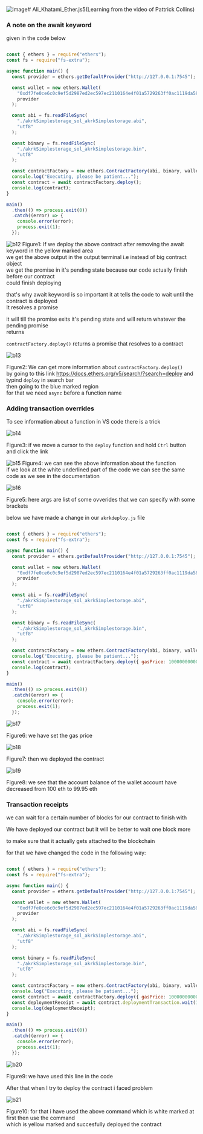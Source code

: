 ![image](https://github.com/C191068/Ali_Khatami_Ether.js5/assets/89090776/2093875e-342e-40f8-96b4-8c67ce410c62)# Ali_Khatami_Ether.js5(Learning from the video of Pattrick Collins)

### A note on the await keyword 

given in the code below

```javascript

const { ethers } = require("ethers");
const fs = require("fs-extra");

async function main() {
  const provider = ethers.getDefaultProvider("http://127.0.0.1:7545");

  const wallet = new ethers.Wallet(
    "0xdf7fe0ce6c0c9ef5d2987ed2ec597ec2110164e4f01a5729263ff0ac1119da58",
    provider
  );

  const abi = fs.readFileSync(
    "./akrkSimplestorage_sol_akrkSimplestorage.abi",
    "utf8"
  );

  const binary = fs.readFileSync(
    "./akrkSimplestorage_sol_akrkSimplestorage.bin",
    "utf8"
  );

  const contractFactory = new ethers.ContractFactory(abi, binary, wallet);
  console.log("Executing, please be patient...");
  const contract = await contractFactory.deploy();
  console.log(contract);
}

main()
  .then(() => process.exit(0))
  .catch((error) => {
    console.error(error);
    process.exit(1);
  });

```


![b12](https://github.com/C191068/Ali_Khatami_Ether.js5/assets/89090776/c20335a6-0373-48e0-a23d-9e8c2ba32172)
Figure1: If we deploy the above contract after removing the await keyword in the yellow marked area <br>
we get the above output in the output terminal i.e instead of big contract object <br>
we get the promise in it's pending state because our code actually finish before our contract <br>
could finish deploying <br>

that's why await keyword is so important it at tells the code  to wait until the contract is deployed <br>
It resolves a promise <br>

it will till the promise exits it's pending state and will return whatever the pending promise <br>
returns <br>

```contractFactory.deploy()``` returns a promise that resolves to  a contract <br>


![b13](https://github.com/C191068/Ali_Khatami_Ether.js5/assets/89090776/3161c30a-522a-4ee0-8d78-8c33587af30d)

Figure2: We can get more information about ```contractFactory.deploy()``` <br>
by going to this link https://docs.ethers.org/v5/search/?search=deploy and typind ```deploy``` in search bar<br>
then going to the blue marked region <br>
for that we need ```async``` before a function name <br>


### Adding transaction overrides 

To see information about a function in VS code there is a trick <br>


![b14](https://github.com/C191068/Ali_Khatami_Ether.js5/assets/89090776/0a882f29-08c4-48a0-a22d-fa31a8900d70)

Figure3: if we move a cursor to the ```deploy``` function and hold ```Ctrl``` button and click the link <br>

![b15](https://github.com/C191068/Ali_Khatami_Ether.js5/assets/89090776/a5654a02-7730-439f-9359-02d15bfad9e1)
Figure4: we can see the above information about the function <br>
if we look at the white underlined part of the code we can see the same code as we see in the documentation <br>

![b16](https://github.com/C191068/Ali_Khatami_Ether.js5/assets/89090776/9456dabb-fc86-49af-a2b2-40ac40875d90)

Figure5: here args are list of some ovverides that we can specify with some brackets <br>

below we have made a change in our ```akrkdeploy.js``` file <br>

```javascript

const { ethers } = require("ethers");
const fs = require("fs-extra");

async function main() {
  const provider = ethers.getDefaultProvider("http://127.0.0.1:7545");

  const wallet = new ethers.Wallet(
    "0xdf7fe0ce6c0c9ef5d2987ed2ec597ec2110164e4f01a5729263ff0ac1119da58",
    provider
  );

  const abi = fs.readFileSync(
    "./akrkSimplestorage_sol_akrkSimplestorage.abi",
    "utf8"
  );

  const binary = fs.readFileSync(
    "./akrkSimplestorage_sol_akrkSimplestorage.bin",
    "utf8"
  );

  const contractFactory = new ethers.ContractFactory(abi, binary, wallet);
  console.log("Executing, please be patient...");
  const contract = await contractFactory.deploy({ gasPrice: 100000000000 });
  console.log(contract);
}

main()
  .then(() => process.exit(0))
  .catch((error) => {
    console.error(error);
    process.exit(1);
  });

```
![b17](https://github.com/C191068/Ali_Khatami_Ether.js5/assets/89090776/3ad331d7-4760-4787-9378-0ffc33c6f2e5)

Figure6: we have set the gas price <br>


![b18](https://github.com/C191068/Ali_Khatami_Ether.js5/assets/89090776/d6fb3291-63b5-46ff-8753-a706ba775606)

Figure7: then we deployed the contract <br>

![b19](https://github.com/C191068/Ali_Khatami_Ether.js5/assets/89090776/0357c901-c948-405c-8cbe-92d99eb964f1)

Figure8: we see that the account balance of the wallet account have decreased from 100 eth to 99.95 eth <br>

### Transaction receipts

we can wait for a certain number of blocks for our contract to finish with <br>

We have deployed our contract but it will be better to wait one block more <br>

to make sure that it actually gets attached to the blockchain <br>

for that we have changed the code in the following way:

```javascript

const { ethers } = require("ethers");
const fs = require("fs-extra");

async function main() {
  const provider = ethers.getDefaultProvider("http://127.0.0.1:7545");

  const wallet = new ethers.Wallet(
    "0xdf7fe0ce6c0c9ef5d2987ed2ec597ec2110164e4f01a5729263ff0ac1119da58",
    provider
  );

  const abi = fs.readFileSync(
    "./akrkSimplestorage_sol_akrkSimplestorage.abi",
    "utf8"
  );

  const binary = fs.readFileSync(
    "./akrkSimplestorage_sol_akrkSimplestorage.bin",
    "utf8"
  );

  const contractFactory = new ethers.ContractFactory(abi, binary, wallet);
  console.log("Executing, please be patient...");
  const contract = await contractFactory.deploy({ gasPrice: 100000000000 });
  const deploymentReceipt = await contract.deploymentTransaction.wait(1);
  console.log(deploymentReceipt);
}

main()
  .then(() => process.exit(0))
  .catch((error) => {
    console.error(error);
    process.exit(1);
  });


```



![b20](https://github.com/C191068/Ali_Khatami_Ether.js5/assets/89090776/4b4f4736-65a2-467d-9a4f-7aa7628b2cbb)

Figure9: we have used this line in the code <br>

After that when I try to deploy the contract i faced problem 

![b21](https://github.com/C191068/Ali_Khatami_Ether.js5/assets/89090776/847bd4f8-76fc-443a-a51f-dc47cb07f0ab)

Figure10: for that i have used the above command which is white marked at first then use the command <br>
which is yellow marked and succesfully deployed the contract <br>




